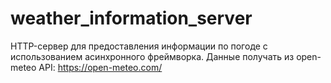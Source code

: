 # weather_information_server
HTTP-сервер для предоставления информации по погоде с использованием асинхронного фреймворка. Данные получать из open-meteo API: https://open-meteo.com/
